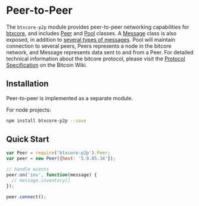 # Peer-to-Peer
The `btxcore-p2p` module provides peer-to-peer networking capabilities for [btxcore](https://github.com/BTXexplorer/btxcore), and includes [Peer](peer.md) and [Pool](pool.md) classes. A [Message](messages.md) class is also exposed, in addition to [several types of messages](messages.md). Pool will maintain connection to several peers, Peers represents a node in the bitcore network, and Message represents data sent to and from a Peer. For detailed technical information about the bitcore protocol, please visit the [Protocol Specification](https://en.bitcoin.it/wiki/Protocol_specification) on the Bitcoin Wiki.

## Installation
Peer-to-peer is implemented as a separate module.

For node projects:

```bash
npm install btxcore-p2p --save
```

## Quick Start

```javascript
var Peer = require('btxcore-p2p').Peer;
var peer = new Peer({host: '5.9.85.34'});

// handle events
peer.on('inv', function(message) {
  // message.inventory[]
});

peer.connect();
```
